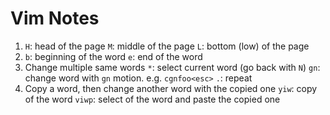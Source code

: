# Vim Notes

1. `H`: head of the page
   `M`: middle of the page
   `L`: bottom (low) of the page
2. `b`: beginning of the word
   `e`: end of the word
3. Change multiple same words
   `*`: select current word (go back with `N`)
   `gn`: change word with `gn` motion. e.g. `cgnfoo<esc>`
   `.`: repeat
4. Copy a word, then change another word with the copied one
   `yiw`: copy of the word
   `viwp`: select of the word and paste the copied one
